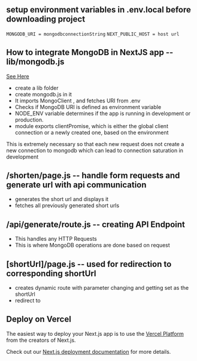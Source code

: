 
## setup environment variables in .env.local before downloading project
`MONGODB_URI = mongodbconnectionString`
`NEXT_PUBLIC_HOST = host url`

## How to integrate MongoDB in NextJS app -- lib/mongodb.js
[See Here](https://www.codewithharry.com/blogpost/%60how-to-integrate-mongodb-into-your-nextjs-apps%60/)

- create a lib folder 
- create mongodb.js in it
- It imports MongoClient , and fetches URI from .env
- Checks if MongoDB URI is defined as environment variable
- NODE_ENV variable determines if the app is running in development or production.
- module exports clientPromise, which is either the global client connection or a newly created one, based on the environment

This is extremely necessary so that each new request does not create a new connection to mongodb which can lead to connection saturation in development

## /shorten/page.js -- handle form requests and generate url with api communication
- generates the short url and displays it
- fetches all previously generated short urls

## /api/generate/route.js -- creating API Endpoint
- This handles any HTTP Requests
- This is where MongoDB operations are done based on request 

## [shortUrl]/page.js -- used for redirection to corresponding shortUrl
- creates dynamic route with parameter changing and getting set as the shortUrl
- redirect to 

## Deploy on Vercel

The easiest way to deploy your Next.js app is to use the [Vercel Platform](https://vercel.com/new?utm_medium=default-template&filter=next.js&utm_source=create-next-app&utm_campaign=create-next-app-readme) from the creators of Next.js.

Check out our [Next.js deployment documentation](https://nextjs.org/docs/app/building-your-application/deploying) for more details.
